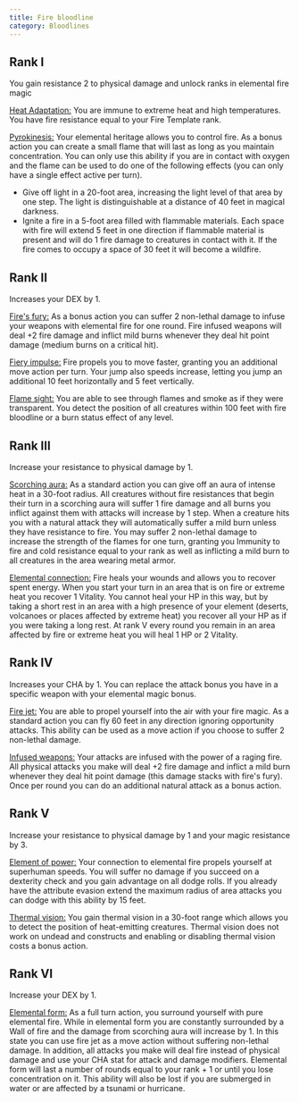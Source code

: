 ```yaml
---
title: Fire bloodline
category: Bloodlines
---
```


## Rank I 

You gain resistance 2 to physical damage and unlock ranks in elemental fire magic

<u>Heat Adaptation:</u> You are immune to extreme heat and high temperatures. You have fire resistance equal to your Fire Template rank.

<u>Pyrokinesis:</u> Your elemental heritage allows you to control fire. As a bonus action you can create a small flame that will last as long as you maintain concentration. You can only use this ability if you are in contact with oxygen and the flame can be used to do one of the following effects (you can only have a single effect active per turn).

- Give off light in a 20-foot area, increasing the light level of that area by one step. The light is distinguishable at a distance of 40 feet in magical darkness.
- Ignite a fire in a 5-foot area filled with flammable materials. Each space with fire will extend 5 feet in one direction if flammable material is present and will do 1 fire damage to creatures in contact with it. If the fire comes to occupy a space of 30 feet it will become a wildfire.

## Rank II

Increases your DEX by 1.

<u>Fire's fury:</u> As a bonus action you can suffer 2 non-lethal damage to infuse your weapons with elemental fire for one round. Fire infused weapons will deal +2 fire damage and inflict mild burns whenever they deal hit point damage (medium burns on a critical hit). 

<u>Fiery impulse:</u> Fire propels you to move faster, granting you an additional move action per turn. Your jump also speeds increase, letting you jump an additional 10 feet horizontally and 5 feet vertically. 

<u>Flame sight:</u> You are able to see through flames and smoke as if they were transparent. You detect the position of all creatures within 100 feet with fire bloodline or a burn status effect of any level.

## Rank III 

Increase your resistance to physical damage by 1.

<u>Scorching aura:</u> As a standard action you can give off an aura of intense heat in a 30-foot radius. All creatures without fire resistances that begin their turn in a scorching aura will suffer 1 fire damage and all burns you inflict against them with attacks will increase by 1 step. When a creature hits you with a natural attack they will automatically suffer a mild burn unless they have resistance to fire. You may suffer 2 non-lethal damage to increase the strength of the flames for one turn, granting you Immunity to fire and cold resistance equal to your rank as well as inflicting a mild burn to all creatures in the area wearing metal armor.

<u>Elemental connection:</u> Fire heals your wounds and allows you to recover spent energy. When you start your turn in an area that is on fire or extreme heat you recover 1 Vitality. You cannot heal your HP in this way, but by taking a short rest in an area with a high presence of your element (deserts, volcanoes or places affected by extreme heat) you recover all your HP as if you were taking a long rest. At rank V every round you remain in an area affected by fire or extreme heat you will heal 1 HP or 2 Vitality.

## Rank IV

Increases your CHA by 1. You can replace the attack bonus you have in a specific weapon with your elemental magic bonus.

<u>Fire jet:</u> You are able to propel yourself into the air with your fire magic. As a standard action you can fly 60 feet in any direction ignoring opportunity attacks. This ability can be used as a move action if you choose to suffer 2 non-lethal damage.

<u>Infused weapons:</u> Your attacks are infused with the power of a raging fire. All physical attacks you make will deal +2 fire damage and inflict a mild burn whenever they deal hit point damage (this damage stacks with fire's fury). Once per round you can do an additional natural attack as a bonus action.

## Rank V

Increase your resistance to physical damage by 1 and your magic resistance by 3.

<u>Element of power:</u> Your connection to elemental fire propels yourself at superhuman speeds. You will suffer no damage if you succeed on a dexterity check and you gain advantage on all dodge rolls. If you already have the attribute evasion extend the maximum radius of area attacks you can dodge with this ability by 15 feet.

<u>Thermal vision:</u>  You gain thermal vision in a 30-foot range which allows you to detect the position of heat-emitting creatures. Thermal vision does not work on undead and constructs and enabling or disabling thermal vision costs a bonus action. 

## Rank VI 

Increase your DEX by 1.

<u>Elemental form:</u> As a full turn action, you surround yourself with pure elemental fire. While in elemental form you are constantly surrounded by a Wall of fire and the damage from scorching aura will increase by 1. In this state you can use fire jet as a move action without suffering non-lethal damage. In addition, all attacks you make will deal fire instead of physical damage and use your CHA stat for attack and damage modifiers. Elemental form will last a number of rounds equal to your rank + 1 or until you lose concentration on it. This ability will also be lost if you are submerged in water or are affected by a tsunami or hurricane.